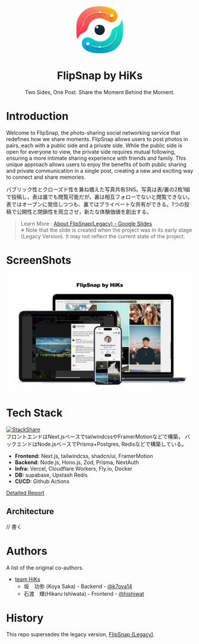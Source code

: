 <p align="center">
    <img src="assets/logo.png" height="128"/>
    <h1 align="center">FlipSnap by HiKs</h1>
    <p align="center">
    Two Sides, One Post. Share the Moment Behind the Moment.
    </p>
</p>

# Introduction
Welcome to FlipSnap, the photo-sharing social networking service that redefines how we share moments. FlipSnap allows users to post photos in pairs, each with a public side and a private side. While the public side is open for everyone to view, the private side requires mutual following, ensuring a more intimate sharing experience with friends and family. This unique approach allows users to enjoy the benefits of both public sharing and private communication in a single post, creating a new and exciting way to connect and share memories.

パブリック性とクローズド性を兼ね備えた写真共有SNS。写真は表/裏の2枚1組で投稿し，表は誰でも閲覧可能だが，裏は相互フォローでないと閲覧できない。表ではオープンに発信しつつも、裏ではプライベートな共有ができる。1つの投稿で公開性と閉鎖性を両立させ，新たな体験価値を創出する。

> Learn More : [About FlipSnap(Legacy) - Google Slides](https://docs.google.com/presentation/d/1nT-R3LLSaJre9aVunzU5bDOaMUMVbk9CG3p1ibkhiO8/edit?usp=sharing) </br>
> ※ Note that the slide is created when the project was in its early stage (Legacy Version). It may not reflect the current state of the project.

# ScreenShots
![Screenshot](assets/Screenshot.jpg)

# Tech Stack
[![StackShare](http://img.shields.io/badge/tech-stack-0690fa.svg?style=flat)](https://stackshare.io/k7oya14/flipsnap)</br>
フロントエンドはNext.jsベースでtailwindcssやFramerMotionなどで構築，
バックエンドはNode.jsベースでPrisma+Postgres, Redisなどで構築している。

- **Frontend:** Next.js, tailwindcss, shadcn/ui, FramerMotion
- **Backend:** Node.js, Hono.js, Zod, Prisma, NextAuth
- **Infra:** Vercel, Cloudflare Workers, Fly.io, Docker
- **DB:** supabase, Upstash Redis
- **CI/CD:** Github Actions

[Detailed Report](./techstack.md)

## Architecture
// 書く

# Authors
A list of the original co-authors.
- [team HiKs](https://github.com/team-hiks)
    - 坂　功弥 (Koya Saka) - Backend - [@k7oya14](https://github.com/k7oya14)
    - 石渡　輝(Hikaru Ishiwata) - Frontend - [@hishiwat](https://github.com/hishiwat)

# History
This repo supersedes the legacy version, [FlipSnap (Legacy)](https://github.com/k7oya14/flipsnap-legacy).
